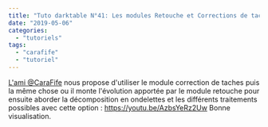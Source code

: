 ```yaml
---
title: "Tuto darktable N°41: Les modules Retouche et Corrections de taches"
date: "2019-05-06"
categories: 
  - "tutoriels"
tags: 
  - "carafife"
  - "tutoriel"
---
```


[L'ami @CaraFife](https://www.youtube.com/channel/UCXqw9EmSynpR-Tbl5qH5jDA) nous propose d'utiliser le module correction de taches puis la même chose ou il monte l'évolution apportée par le module retouche pour ensuite aborder la décomposition en ondelettes et les différents traitements possibles avec cette option : https://youtu.be/AzbsYeRz2Uw Bonne visualisation.
